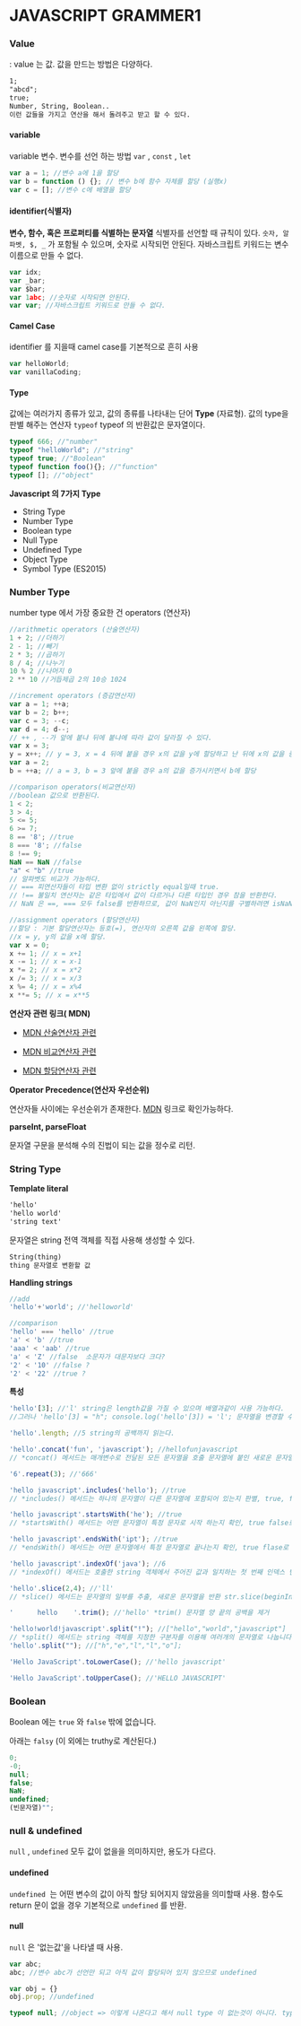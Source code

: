 # JAVASCRIPT GRAMMER1

### Value

: value 는 값. 값을 만드는 방법은 다양하다.

```html
1;
"abcd";
true;
Number, String, Boolean..
이런 값들을 가지고 연산을 해서 돌려주고 받고 할 수 있다.
```

#### variable

variable 변수. 변수를 선언 하는 방법 `var` , `const` , `let` 

```javascript
var a = 1; //변수 a에 1을 할당
var b = function () {}; // 변수 b에 함수 자체를 할당 (실행x)
var c = []; //변수 c에 배열을 할당
```

#### identifier(식별자)

**변수, 함수, 혹은 프로퍼티를 식별하는 문자열**
식별자를 선언할 때 규칙이 있다.
`숫자, 알파벳, $, _` 가 포함될 수 있으며, 숫자로 시작되먼 안된다. 자바스크립트 키워드는 변수이름으로 만들 수 없다.

```javascript
var idx;
var _bar;
var $bar;
var 1abc; //숫자로 시작되면 안된다.
var var; //자바스크립트 키워드로 만들 수 없다.
```

#### Camel Case

identifier 를 지을때 camel case를 기본적으로 흔히 사용

```javascript
var helloWorld;
var vanillaCoding;
```

#### Type

값에는 여러가지 종류가 있고, 값의 종류를 나타내는 단어 **Type** (자료형).
값의  type을 판별 해주는 연산자 `typeof` 
typeof 의 반환값은 문자열이다.

``` javascript
typeof 666; //"number"
typeof "helloWorld"; //"string"
typeof true; //"Boolean"
typeof function foo(){}; //"function"
typeof []; //"object"
```

**Javascript 의 7가지 Type**

* String Type
* Number Type
* Boolean type
* Null Type
* Undefined Type
* Object Type
* Symbol Type (ES2015)



### Number Type

number type 에서 가장 중요한 건 operators (연산자)

``` javascript
//arithmetic operators (산술연산자)
1 + 2; //더하기
2 - 1; //빼기
2 * 3; //곱하기
8 / 4; //나누기
10 % 2 //나머지 0
2 ** 10 //거듭제곱 2의 10승 1024

//increment operators (증감연산자)
var a = 1; ++a;
var b = 2; b++;
var c = 3; --c;
var d = 4; d--;
// ++ , --가 앞에 붙냐 뒤에 붙냐에 따라 값이 달라질 수 있다.
var x = 3;
y = x++; // y = 3, x = 4 뒤에 붙을 경우 x의 값을 y에 할당하고 난 뒤에 x의 값을 증가시킴
var a = 2;
b = ++a; // a = 3, b = 3 앞에 붙을 경우 a의 값을 증가시키면서 b에 할당

//comparison operators(비교연산자)
//boolean 값으로 반환된다.
1 < 2;
3 > 4;
5 <= 5;
6 >= 7;
8 == '8'; //true
8 === '8'; //false
8 !== 9;
NaN == NaN //false
"a" < "b" //true
// 알파벳도 비교가 가능하다.
// === 피연산자들이 타입 변환 없이 strictly equal일때 true.
// !== 불일치 연산자는 같은 타입에서 값이 다르거나 다른 타입인 경우 참을 반환한다.
// NaN 은 ==, === 모두 false를 반환하므로, 값이 NaN인지 아닌지를 구별하려면 isNaN() 함수를 사용.

//assignment operators (할당연산자)
//할당 : 기본 할당연산자는 등호(=), 연산자의 오른쪽 값을 왼쪽에 할당. 
//x = y, y의 값을 x에 할당.
var x = 0;
x += 1; // x = x+1
x -= 1; // x = x-1
x *= 2; // x = x*2
x /= 3; // x = x/3
x %= 4; // x = x%4
x **= 5; // x = x**5

```

**연산자 관련 링크( MDN)**

- [MDN 산술연산자 관련](https://developer.mozilla.org/ko/docs/Web/JavaScript/Reference/Operators/Arithmetic_Operators)

- [MDN 비교연산자 관련](https://developer.mozilla.org/ko/docs/Web/JavaScript/Reference/Operators/Comparison_Operators)

- [MDN 할당연산자 관련](https://developer.mozilla.org/ko/docs/Web/JavaScript/Reference/Operators/Assignment_Operators)

**Operator Precedence(연산자 우선순위)**

연산자들 사이에는 우선순위가 존재한다.  [MDN](https://developer.mozilla.org/ko/docs/Web/JavaScript/Reference/Operators/%EC%97%B0%EC%82%B0%EC%9E%90_%EC%9A%B0%EC%84%A0%EC%88%9C%EC%9C%84)  링크로 확인가능하다.


**parseInt, parseFloat**

문자열 구문을 분석해 수의 진법이 되는 값을 정수로 리턴.



### String Type

**Template literal**

```html
'hello'
'hello world'
'string text'
```

문자열은 string 전역 객체를 직접 사용해 생성할 수 있다.

``` html
String(thing)
thing 문자열로 변환할 값
```

**Handling strings**

```javascript
//add
'hello'+'world'; //'helloworld'

//comparison
'hello' === 'hello' //true
'a' < 'b' //true
'aaa' < 'aab' //true
'a' < 'Z' //false  소문자가 대문자보다 크다?
'2' < '10' //false ?
'2' < '22' //true ?
```

**특성**

```javascript
'hello'[3]; //'l' string은 length값을 가질 수 있으며 배열과같이 사용 가능하다. 
//그러나 'hello'[3] = "h"; console.log('hello'[3]) = 'l'; 문자열을 변경할 수는 없다.

'hello'.length; //5 string의 공백까지 읽는다. 

'hello'.concat('fun', 'javascript'); //hellofunjavascript 
// *concat() 메서드는 매개변수로 전달된 모든 문자열을 호출 문자열에 붙인 새로운 문자열을 반환합니다.

'6'.repeat(3); //'666'

'hello javascript'.includes('hello'); //true
// *includes() 메서드는 하나의 문자열이 다른 문자열에 포함되어 있는지 판별, true, false로 반환

'hello javascript'.startsWith('he'); //true
// *startsWith() 메서드는 어떤 문자열이 특정 문자로 시작 하는지 확인, true false로 반환

'hello javascript'.endsWith('ipt'); //true
// *endsWith() 메서드는 어떤 문자열에서 특정 문자열로 끝나는지 확인, true flase로 반환

'hello javascript'.indexOf('java'); //6
// *indexOf() 메서드는 호출한 string 객체에서 주어진 값과 일치하는 첫 번째 인덱스 반환, 일치값이 없다면 -1 반환(왼쪽에서 부터 오른쪽으로)

'hello'.slice(2,4); //'ll'
// *slice() 메서드는 문자열의 일부를 추출, 새로운 문자열을 반환 str.slice(beginIndex[, endIndex])

'      hello    '.trim(); //'hello' *trim() 문자열 양 끝의 공백을 제거

'hello!world!javascript'.split("!"); //["hello","world","javascript"]
// *split() 메서드는 string 객체를 지정한 구분자를 이용해 여러개의 문자열로 나눕니다. 배열과 흡사
'hello'.split(""); //["h","e","l","l","o"];

'Hello JavaScript'.toLowerCase(); //'hello javascript'

'Hello JavaScript'.toUpperCase(); //'HELLO JAVASCRIPT'
```



### Boolean

Boolean 에는 `true` 와 `false` 밖에 없습니다.

아래는 `falsy`  (이 외에는 truthy로 계산된다.)

```javascript
0;
-0;
null;
false;
NaN;
undefined;
(빈문자열)"";
```



### null & undefined

`null` , `undefined` 모두 값이 없을을 의미하지만, 용도가 다르다.

#### undefined

`undefined`  는 어떤 변수의 값이 아직 할당 되어지지 않았음을 의미할때 사용.
함수도 return 문이 없을 경우 기본적으로 `undefined` 를 반환.

#### null

`null` 은 '없는값'을 나타낼 때 사용.

```javascript
var abc;
abc; //변수 abc가 선언만 되고 아직 값이 할당되어 있지 않으므로 undefined

var obj = {}
obj.prop; //undefined

typeof null; //object => 이렇게 나온다고 해서 null type 이 없는것이 아니다. typeof null이 object인 것은 실수라고 하기도 함. 
```

